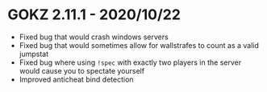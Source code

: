 # GOKZ 2.11.1 - 2020/10/22

* Fixed bug that would crash windows servers
* Fixed bug that would sometimes allow for wallstrafes to count as a valid jumpstat
* Fixed bug where using `!spec` with exactly two players in the server would cause you to spectate yourself
* Improved anticheat bind detection
